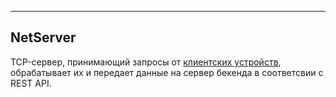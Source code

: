 ___
## NetServer

TCP-сервер, принимающий запросы от [клиентских устройств](../netclient/readme.md
), обрабатывает их и передает данные на сервер бекенда в соответсвии с REST API.